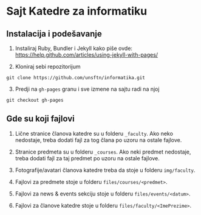 # Sajt Katedre za informatiku

## Instalacija i podešavanje

1. Instaliraj Ruby, Bundler i Jekyll kako piše ovde: https://help.github.com/articles/using-jekyll-with-pages/

2. Kloniraj sebi repozitorijum
  ```
  git clone https://github.com/unsftn/informatika.git
  ```

3. Predji na `gh-pages` granu i sve izmene na sajtu radi na njoj
  ```
  git checkout gh-pages
  ```

## Gde su koji fajlovi

1. Lične stranice članova katedre su u folderu `_faculty`. Ako neko nedostaje, treba dodati fajl za tog člana po uzoru na ostale fajlove.

2. Stranice predmeta su u folderu `_courses`. Ako neki predmet nedostaje, treba dodati fajl za taj predmet po uzoru na ostale fajlove.

3. Fotografije/avatari članova katedre treba da stoje u folderu `img/faculty`.

4. Fajlovi za predmete stoje u folderu `files/courses/<predmet>`.

5. Fajlovi za news & events sekciju stoje u folderu `files/events/<datum>`.

6. Fajlovi za članove katedre stoje u folderu `files/faculty/<ImePrezime>`.

